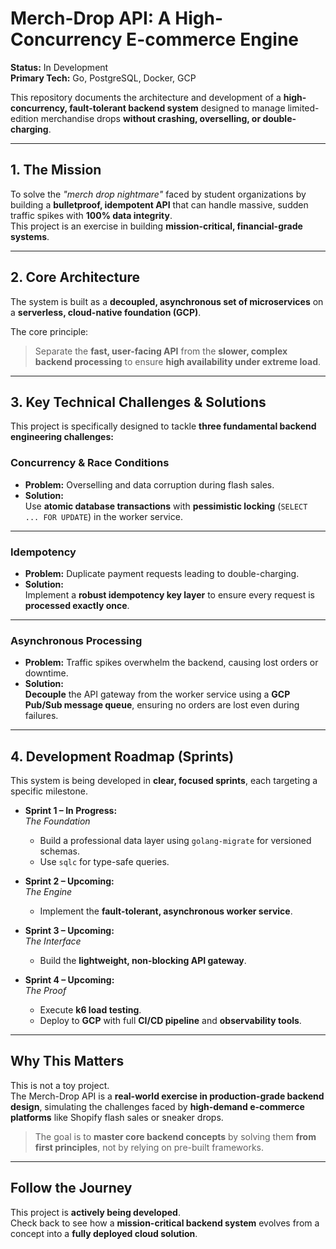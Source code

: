 # Merch-Drop API: A High-Concurrency E-commerce Engine

**Status:** In Development  
**Primary Tech:** Go, PostgreSQL, Docker, GCP

This repository documents the architecture and development of a **high-concurrency, fault-tolerant backend system** designed to manage limited-edition merchandise drops **without crashing, overselling, or double-charging**.

---

## 1. The Mission
To solve the *"merch drop nightmare"* faced by student organizations by building a **bulletproof, idempotent API** that can handle massive, sudden traffic spikes with **100% data integrity**.  
This project is an exercise in building **mission-critical, financial-grade systems**.

---

## 2. Core Architecture
The system is built as a **decoupled, asynchronous set of microservices** on a **serverless, cloud-native foundation (GCP)**.

The core principle:
> Separate the **fast, user-facing API** from the **slower, complex backend processing** to ensure **high availability under extreme load**.

---

## 3. Key Technical Challenges & Solutions

This project is specifically designed to tackle **three fundamental backend engineering challenges:**

### **Concurrency & Race Conditions**
- **Problem:** Overselling and data corruption during flash sales.
- **Solution:**  
  Use **atomic database transactions** with **pessimistic locking** (`SELECT ... FOR UPDATE`) in the worker service.

---

### **Idempotency**
- **Problem:** Duplicate payment requests leading to double-charging.
- **Solution:**  
  Implement a **robust idempotency key layer** to ensure every request is **processed exactly once**.

---

### **Asynchronous Processing**
- **Problem:** Traffic spikes overwhelm the backend, causing lost orders or downtime.
- **Solution:**  
  **Decouple** the API gateway from the worker service using a **GCP Pub/Sub message queue**, ensuring no orders are lost even during failures.

---

## 4. Development Roadmap (Sprints)

This system is being developed in **clear, focused sprints**, each targeting a specific milestone.

- **Sprint 1 – In Progress:**  
  *The Foundation*
    - Build a professional data layer using `golang-migrate` for versioned schemas.
    - Use `sqlc` for type-safe queries.

- **Sprint 2 – Upcoming:**  
  *The Engine*
    - Implement the **fault-tolerant, asynchronous worker service**.

- **Sprint 3 – Upcoming:**  
  *The Interface*
    - Build the **lightweight, non-blocking API gateway**.

- **Sprint 4 – Upcoming:**  
  *The Proof*
    - Execute **k6 load testing**.
    - Deploy to **GCP** with full **CI/CD pipeline** and **observability tools**.

---

## Why This Matters
This is not a toy project.  
The Merch-Drop API is a **real-world exercise in production-grade backend design**, simulating the challenges faced by **high-demand e-commerce platforms** like Shopify flash sales or sneaker drops.

> The goal is to **master core backend concepts** by solving them **from first principles**, not by relying on pre-built frameworks.

---

## Follow the Journey
This project is **actively being developed**.  
Check back to see how a **mission-critical backend system** evolves from a concept into a **fully deployed cloud solution**.
